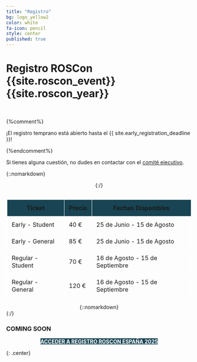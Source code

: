 ```yaml
---
title: "Registro"
bg: logo_yellow2 
color: white
fa-icon: pencil
style: center
published: true
---
```



# Registro ROSCon {{site.roscon_event}} {{site.roscon_year}}

<br>

{%comment%}

¡El registro temprano está abierto hasta el {{ site.early_registration_deadline }}!

{%endcomment%}

Si tienes alguna cuestión, no dudes en contactar con el [comité ejecutivo](mailto:rosconferencespain@gmail.com).

{::nomarkdown}<center>{:/}
<style>
  .tb { border-collapse: collapse; width:500px; }
  .tb th, .tb td { padding: 12px; border: solid 1px white; }
  .tb th { background-color: #184453; } 

  .btn-success {
    background-color: #184453; 
    border-color: #184453;
    color: white; 
  }
  .btn-success:hover {
    background-color: #184453; 
    border-color: #184453;
  }
</style>

<div style="overflow-x:auto;">
<table class="tb">
  <tr>
    <th>Ticket</th>
    <th>Precio</th>
    <th>Fechas Disponibles</th>
  </tr>
  <tr>
    <td>Early - Student</td>
    <td>40 €</td>
    <td>25 de Junio - 15 de Agosto</td>
  </tr>
  <tr>
    <td>Early - General</td>
    <td>85 €</td>
    <td>25 de Junio - 15 de Agosto</td>
  </tr>
  <tr>  
    <td>Regular - Student</td>
    <td>70 €</td>
    <td>16 de Agosto - 15 de Septiembre</td>
  </tr>
  <tr>
    <td>Regular - General</td>
    <td>120 €</td>
    <td>16 de Agosto - 15 de Septiembre</td>
  </tr>
</table>
</div>
{::nomarkdown}</center>{:/}

### COMING SOON

<div style="text-align: center;">
  <a href="https://forms.gle/sKNC1dWSAviF4fyj9" class="btn btn-success btn-lg" target="_blank" style="white-space: normal; display: inline-block; max-width: 100%;">
    <strong>ACCEDER A REGISTRO ROSCON ESPAÑA 2025</strong>
  </a>
</div>

{: .center}
